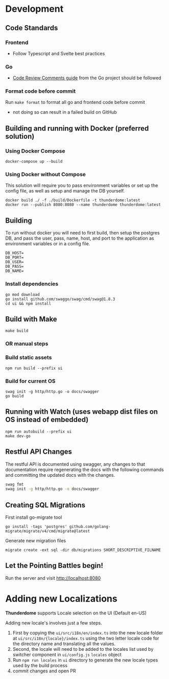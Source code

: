 # Development

## Code Standards

### Frontend

- Follow Typescript and Svelte best practices

### Go

- [Code Review Comments guide](https://github.com/golang/go/wiki/CodeReviewComments) from the Go project should be
  followed

### Format code before commit

Run `make format` to format all go and frontend code before commit

- not doing so can result in a failed build on GitHub

## Building and running with Docker (preferred solution)

### Using Docker Compose

```
docker-compose up --build
```

### Using Docker without Compose

This solution will require you to pass environment variables or set up the config file, as well as setup and manage the
DB yourself.

```
docker build ./ -f ./build/Dockerfile -t thunderdome:latest
docker run --publish 8080:8080 --name thunderdome thunderdome:latest
```

## Building

To run without docker you will need to first build, then setup the postgres DB, and pass the user, pass, name, host, and
port to the application as environment variables or in a config file.

```
DB_HOST=
DB_PORT=
DB_USER=
DB_PASS=
DB_NAME=
```

### Install dependencies

```
go mod download
go install github.com/swaggo/swag/cmd/swag@1.8.3
cd ui && npm install
```

## Build with Make

```
make build
```

### OR manual steps

### Build static assets

```
npm run build --prefix ui
```

### Build for current OS

```
swag init -g http/http.go -o docs/swagger
go build
```

## Running with Watch (uses webapp dist files on OS instead of embedded)

```
npm run autobuild --prefix ui
make dev-go
```

## Restful API Changes

The restful API is documented using swagger, any changes to that documentation require regenerating the docs with the
following commands and committing the updated docs with the changes.

```bash
swag fmt
swag init -g http/http.go -o docs/swagger
```

## Creating SQL Migrations

First install go-migrate tool

```
go install -tags 'postgres' github.com/golang-migrate/migrate/v4/cmd/migrate@latest
```

Generate new migration files

```
migrate create -ext sql -dir db/migrations SHORT_DESCRIPTIVE_FILNAME
```

## Let the Pointing Battles begin!

Run the server and visit [http://localhost:8080](http://localhost:8080)

# Adding new Localizations

**Thunderdome** supports Locale selection on the UI (Default en-US)

Adding new locale's involves just a few steps.

1. First by copying the `ui/src/i18n/en/index.ts` into the new locale folder
   at `ui/src/i18n/{locale}/index.ts` using the two letter locale code for the directory name and translating all
   the values.
2. Second, the locale will need to be added to the locales list used by switcher component
   in ```ui/config.js``` ```locales``` object
3. Run `npm run locales` in `ui` directory to generate the new locale types used by the build process
4. commit changes and open PR